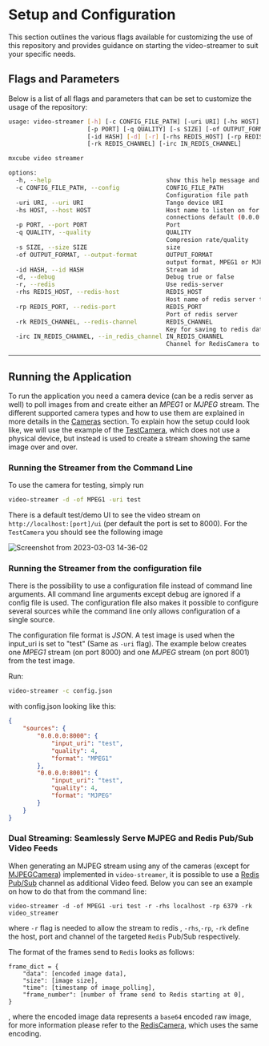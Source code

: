 # Setup and Configuration

This section outlines the various flags available for customizing the use of this repository and provides guidance on starting the video-streamer to suit your specific needs.

## Flags and Parameters

Below is a list of all flags and parameters that can be set to customize the usage of the repository:

```bash
usage: video-streamer [-h] [-c CONFIG_FILE_PATH] [-uri URI] [-hs HOST]
                      [-p PORT] [-q QUALITY] [-s SIZE] [-of OUTPUT_FORMAT]
                      [-id HASH] [-d] [-r] [-rhs REDIS_HOST] [-rp REDIS_PORT]
                      [-rk REDIS_CHANNEL] [-irc IN_REDIS_CHANNEL]

mxcube video streamer

options:
  -h, --help                                show this help message and exit
  -c CONFIG_FILE_PATH, --config             CONFIG_FILE_PATH
                                            Configuration file path
  -uri URI, --uri URI                       Tango device URI
  -hs HOST, --host HOST                     Host name to listen on for incomming client
                                            connections default (0.0.0.0)
  -p PORT, --port PORT                      Port
  -q QUALITY, --quality                     QUALITY
                                            Compresion rate/quality
  -s SIZE, --size SIZE                      size
  -of OUTPUT_FORMAT, --output-format        OUTPUT_FORMAT
                                            output format, MPEG1 or MJPEG
  -id HASH, --id HASH                       Stream id
  -d, --debug                               Debug true or false
  -r, --redis                               Use redis-server
  -rhs REDIS_HOST, --redis-host             REDIS_HOST
                                            Host name of redis server to send to
  -rp REDIS_PORT, --redis-port              REDIS_PORT
                                            Port of redis server
  -rk REDIS_CHANNEL, --redis-channel        REDIS_CHANNEL
                                            Key for saving to redis database
  -irc IN_REDIS_CHANNEL, --in_redis_channel IN_REDIS_CHANNEL
                                            Channel for RedisCamera to listen to

```

---

## Running the Application

To run the application you need a camera device (can be a redis server as well) to poll images from and create either an *MPEG1* or *MJPEG* stream. The different supported camera types and how to use them are explained in more details in the [Cameras](cameras.md) section. To explain how the setup could look like, we will use the example of the [TestCamera](cameras.md#testcamera), which does not use a physical device, but instead is used to create a stream showing the same image over and over. 

### Running the Streamer from the Command Line

To use the camera for testing, simply run 

```bash
video-streamer -d -of MPEG1 -uri test
```

There is a default test/demo UI to see the video stream on `http://localhost:[port]/ui` (per default the port is set to 8000). For the `TestCamera` you should see the following image

![Screenshot from 2023-03-03 14-36-02](https://user-images.githubusercontent.com/4331447/222733892-c7d3af26-26ca-4a3c-b9f4-ab56fc91e390.png)

### Running the Streamer from the configuration file

There is the possibility to use a configuration file instead of command line arguments. All  command line arguments except debug are ignored if a config file is used. The configuration file also makes it possible to configure several sources while the command line only allows  configuration of a single source.

The configuration file format is *JSON*. A test image is used when the input_uri is set to "test" (Same as `-uri` flag). The example below creates one *MPEG1* stream (on port 8000) and one *MJPEG* stream (on port 8001) from the test image.

Run: 

```bash
video-streamer -c config.json
```

with config.json looking like this:

```json
{
    "sources": {
        "0.0.0.0:8000": {
            "input_uri": "test",
            "quality": 4,
            "format": "MPEG1"
        },
        "0.0.0.0:8001": {
            "input_uri": "test",
            "quality": 4,
            "format": "MJPEG"
        }
    }
}
```

### Dual Streaming: Seamlessly Serve MJPEG and Redis Pub/Sub Video Feeds

When generating an MJPEG stream using any of the cameras (except for [MJPEGCamera](cameras.md#mjpegcamera)) implemented in `video-streamer`, it is possible to use a [Redis Pub/Sub](https://redis.io/docs/latest/develop/interact/pubsub/) channel as additional Video feed.
Below you can see an example on how to do that from the command line:
```
video-streamer -d -of MPEG1 -uri test -r -rhs localhost -rp 6379 -rk video_streamer
```

where `-r` flag is needed to allow the stream to redis , `-rhs`,`-rp`, `-rk` define the host, port and channel of the targeted `Redis` Pub/Sub respectively.

The format of the frames send to `Redis` looks as follows:

```
frame_dict = {
    "data": [encoded image data],
    "size": [image size],
    "time": [timestamp of image_polling],
    "frame_number": [number of frame send to Redis starting at 0],
}
```

, where the encoded image data represents a `base64` encoded raw image, for more information please refer to the [RedisCamera](cameras.md#rediscamera), which uses the same encoding.